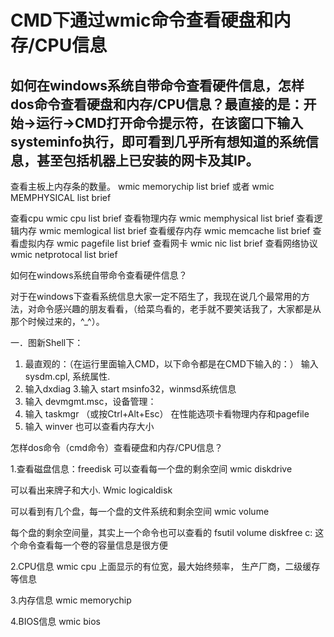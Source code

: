 # CMD下通过wmic命令查看硬盘和内存/CPU信息

## 如何在windows系统自带命令查看硬件信息，怎样dos命令查看硬盘和内存/CPU信息？最直接的是：开始→运行→CMD打开命令提示符，在该窗口下输入systeminfo执行，即可看到几乎所有想知道的系统信息，甚至包括机器上已安装的网卡及其IP。 

查看主板上内存条的数量。
wmic memorychip list brief 或者 wmic MEMPHYSICAL list brief

查看cpu 
wmic cpu list brief
查看物理内存
wmic memphysical list brief
查看逻辑内存
wmic memlogical list brief
查看缓存内存
wmic memcache list brief
查看虚拟内存
wmic pagefile list brief
查看网卡
wmic nic list brief
查看网络协议
wmic netprotocal list brief

如何在windows系统自带命令查看硬件信息？

对于在windows下查看系统信息大家一定不陌生了，我现在说几个最常用的方法，对命令感兴趣的朋友看看，（给菜鸟看的，老手就不要笑话我了，大家都是从那个时候过来的，^_^）。

一．图新Shell下：
1. 最直观的：（在运行里面输入CMD，以下命令都是在CMD下输入的：）
输入 sysdm.cpl, 系统属性.
2. 输入dxdiag
3.输入 start msinfo32，winmsd系统信息
3. 输入 devmgmt.msc，设备管理：
4. 输入 taskmgr （或按Ctrl+Alt+Esc） 在性能选项卡看物理内存和pagefile
5. 输入 winver 也可以查看内存大小 

怎样dos命令（cmd命令）查看硬盘和内存/CPU信息？

1.查看磁盘信息：freedisk 可以查看每一个盘的剩余空间
wmic diskdrive

可以看出来牌子和大小.
Wmic logicaldisk

可以看到有几个盘，每一个盘的文件系统和剩余空间
wmic volume

每个盘的剩余空间量，其实上一个命令也可以查看的
fsutil volume diskfree c:
这个命令查看每一个卷的容量信息是很方便

2.CPU信息
wmic cpu
上面显示的有位宽，最大始终频率， 生产厂商，二级缓存等信息

3.内存信息
    wmic memorychip

4.BIOS信息
    wmic bios